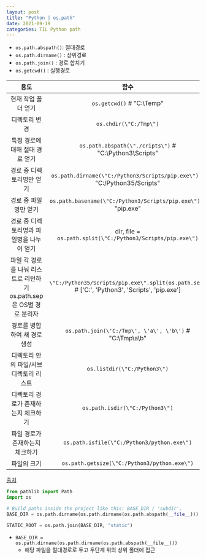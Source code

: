 ```yaml
---
layout: post
title: "Python | os.path"
date: 2021-09-19
categories: TIL Python path
---
```


- `os.path.abspath()`: 절대경로
- `os.path.dirname()` : 상위경로
- `os.path.join()` : 경로 합치기
- `os.getcwd()` : 실행경로

|                                 용도                                 |                                                  함수                                                  |
| :------------------------------------------------------------------: | :----------------------------------------------------------------------------------------------------: |
|                         현재 작업 폴더 얻기                          |                                      `os.getcwd()` # \"C:\Temp\"                                       |
|                            디렉토리 변경                             |                                         `os.chdir(\"C:/Tmp\")`                                         |
|                   특정 경로에 대해 절대 경로 얻기                    |                        `os.path.abspath(\"./cripts\")` # \"C:\Python3\Scripts\"                        |
|                      경로 중 디렉토리명만 얻기                       |              `os.path.dirname(\"C:/Python3/Scripts/pip.exe\")` # \"C:/Python35/Scripts\"               |
|                        경로 중 파일명만 얻기                         |                    `os.path.basename(\"C:/Python3/Scripts/pip.exe\")` # \"pip.exe\"                    |
|              경로 중 디렉토리명과 파일명을 나누어 얻기               |                      dir, file = `os.path.split(\"C:/Python3/Scripts/pip.exe\")`                       |
| 파일 각 경로를 나눠 리스트로 리턴하기 os.path.sep은 OS별 경로 분리자 | `\"C:/Python35/Scripts/pip.exe\".split(os.path.sep)` # [\'C:\', \'Python3\', \'Scripts\', \'pip.exe\'] |
|                     경로를 병합하여 새 경로 생성                     |                       `os.path.join(\'C:/Tmp\', \'a\', \'b\')` # \"C:\Tmp\a\b\"                        |
|                디렉토리 안의 파일/서브디렉토리 리스트                |                                      `os.listdir(\"C:/Python3\")`                                      |
|                 디렉토리 경로가 존재하는지 체크하기                  |                                    `os.path.isdir(\"C:/Python3\")`                                     |
|                   파일 경로가 존재하는지 체크하기                    |                              `os.path.isfile(\"C:/Python3/python.exe\")`                               |
|                             파일의 크기                              |                              `os.path.getsize(\"C:/Python3/python.exe\")`                              |

[출처](https://itmining.tistory.com/122)

```python
from pathlib import Path
import os

# Build paths inside the project like this: BASE_DIR / 'subdir'.
BASE_DIR = os.path.dirname(os.path.dirname(os.path.abspath(__file__)))

STATIC_ROOT = os.path.join(BASE_DIR, "static")

```

- `BASE_DIR = os.path.dirname(os.path.dirname(os.path.abspath(__file__)))`
  - 해당 파일을 절대경로로 두고 두단계 위의 상위 폴더에 접근
